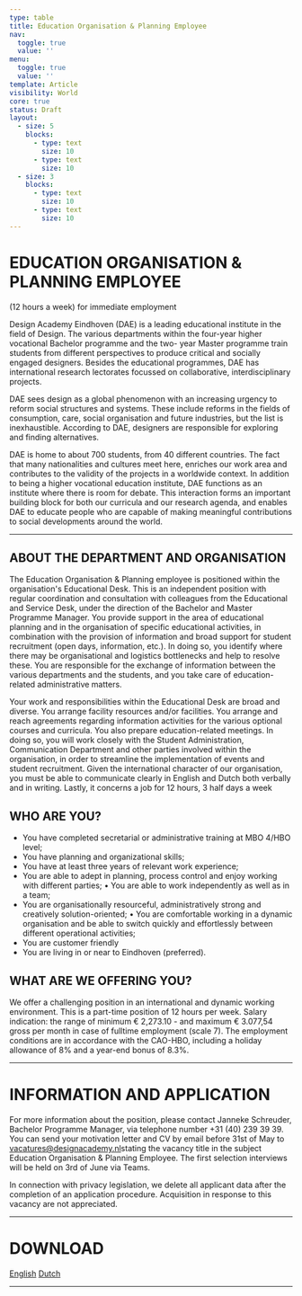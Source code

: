 ```yaml
---
type: table
title: Education Organisation & Planning Employee
nav:
  toggle: true
  value: ''
menu:
  toggle: true
  value: ''
template: Article
visibility: World
core: true
status: Draft
layout:
  - size: 5
    blocks:
      - type: text
        size: 10
      - type: text
        size: 10
  - size: 3
    blocks:
      - type: text
        size: 10
      - type: text
        size: 10
---
```


# EDUCATION ORGANISATION & PLANNING EMPLOYEE
(12 hours a week) for immediate employment

Design Academy Eindhoven (DAE) is a leading educational institute in the field of Design. The various departments within the four-year higher vocational Bachelor programme and the two- year Master programme train students from different perspectives to produce critical and socially engaged designers. Besides the educational programmes, DAE has international research lectorates focussed on collaborative, interdisciplinary projects.

DAE sees design as a global phenomenon with an increasing urgency to reform social structures and systems. These include reforms in the fields of consumption, care, social organisation and future industries, but the list is inexhaustible. According to DAE, designers are responsible for exploring and finding alternatives.

DAE is home to about 700 students, from 40 different countries. The fact that many nationalities and cultures meet here, enriches our work area and contributes to the validity of the projects in a worldwide context. In addition to being a higher vocational education institute, DAE functions as an institute where there is room for debate. This interaction forms an important building block for both our curricula and our research agenda, and enables DAE to educate people who are capable of making meaningful contributions to social developments around the world.

---

## ABOUT THE DEPARTMENT AND ORGANISATION
The Education Organisation & Planning employee is positioned within the organisation's Educational Desk. This is an independent position with regular coordination and consultation with colleagues from the Educational and Service Desk, under the direction of the Bachelor and Master Programme Manager. You provide support in the area of educational planning and in the organisation of specific educational activities, in combination with the provision of information and broad support for student recruitment (open days, information, etc.). In doing so, you identify where there may be organisational and logistics bottlenecks and help to resolve these. You are responsible for the exchange of information between the various departments and the students, and you take care of education-related administrative matters.
  
Your work and responsibilities within the Educational Desk are broad and diverse. You arrange facility resources and/or facilities. You arrange and reach agreements regarding information activities for the various optional courses and curricula. You also prepare education-related meetings. In doing so, you will work closely with the Student Administration, Communication Department and other parties involved within the organisation, in order to streamline the implementation of events and student recruitment. Given the international character of our organisation, you must be able to communicate clearly in English and Dutch both verbally and in writing. Lastly, it concerns a job for 12 hours, 3 half days a week

## WHO ARE YOU?

 - You have completed secretarial or administrative training at MBO 4/HBO level;
 - You have planning and organizational skills;
 - You have at least three years of relevant work experience;
 - You are able to adept in planning, process control and enjoy working with different parties; • You are able to work independently as well as in a team;
 - You are organisationally resourceful, administratively strong and creatively solution-oriented; • You are comfortable working in a dynamic organisation and be able to switch quickly and effortlessly between different operational activities;
 - You are customer friendly
 - You are living in or near to Eindhoven (preferred).

## WHAT ARE WE OFFERING YOU?
We offer a challenging position in an international and dynamic working environment. This is a part-time position of 12 hours per week. Salary indication: the range of minimum € 2,273.10 - and maximum € 3.077,54 gross per month in case of fulltime employment (scale 7). The employment conditions are in accordance with the CAO-HBO, including a holiday allowance of 8% and a year-end bonus of 8.3%.

---

# INFORMATION AND APPLICATION
For more information about the position, please contact Janneke Schreuder, Bachelor Programme Manager, via telephone number +31 (40) 239 39 39. You can send your motivation letter and CV by email before 31st of May to <vacatures@designacademy.nl>stating the vacancy title in the subject Education Organisation & Planning Employee. The first selection interviews will be held on 3rd of June via Teams.

In connection with privacy legislation, we delete all applicant data after the completion of an application procedure. Acquisition in response to this vacancy are not appreciated.

---

# DOWNLOAD

[English](https://designacademyeindhoven.sharepoint.com/:b:/s/MediaforWebsite/EULHAU6RD85Gg4F5k8bjv8UBbKItfF59SBaPsO6M4QNFHQ?e=b9qUDV)
[Dutch](https://designacademyeindhoven.sharepoint.com/:b:/s/MediaforWebsite/EZAz9jsTXcpFtZkP99gHnb0BkKm5pt4atYZvGhoxKLPMoA?e=mSFxb8)

---
